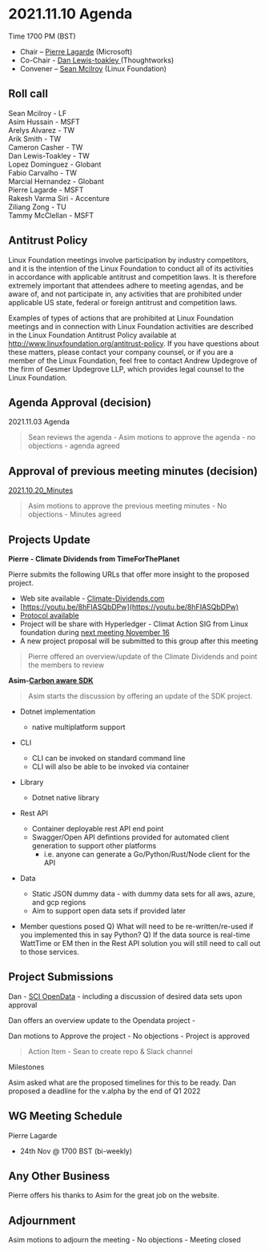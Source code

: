 # 2021.11.10 Agenda
Time 1700 PM (BST)

- Chair – [Pierre Lagarde](https://www.linkedin.com/in/pierlag/) (Microsoft) 
- Co-Chair - [Dan Lewis-toakley ](https://www.linkedin.com/in/danlewistoakley/) (Thoughtworks)
- Convener – [Sean Mcilroy](https://www.linkedin.com/in/sean-mcilroy-bb3b5548/) (Linux Foundation)
  
## Roll call 
Sean Mcilroy - LF <br>
Asim Hussain - MSFT <br>
Arelys Alvarez - TW <br>
Arik Smith - TW <br>
Cameron Casher - TW <br>
Dan Lewis-Toakley - TW <br>
Lopez Dominguez - Globant <br>
Fabio Carvalho -  TW <br>
Marcial Hernandez - Globant <br>
Pierre Lagarde - MSFT <br>
Rakesh Varma Siri - Accenture <br>
Ziliang Zong - TU <br>
Tammy McClellan - MSFT <br>

## Antitrust Policy
Linux Foundation meetings involve participation by industry competitors, and it is the intention of the Linux Foundation to conduct 
all of its activities in accordance with applicable antitrust and competition laws. 
It is therefore extremely important that attendees adhere to meeting agendas, and be aware of, and not participate in, any activities 
that are prohibited under applicable US state, federal or foreign antitrust and competition laws.

Examples of types of actions that are prohibited at Linux Foundation meetings and in connection with Linux Foundation activities are 
described in the Linux Foundation Antitrust Policy available at http://www.linuxfoundation.org/antitrust-policy. 
If you have questions about these matters, please contact your company counsel, or if you are a member of the Linux Foundation, 
feel free to contact Andrew Updegrove of the firm of Gesmer Updegrove LLP, which provides legal counsel to the Linux Foundation.
  
## Agenda Approval (decision) 
2021.11.03 Agenda
> Sean reviews the agenda - Asim motions to approve the agenda - no objections - agenda agreed

## Approval of previous meeting minutes (decision)
[2021.10.20_Minutes](https://github.com/Green-Software-Foundation/innovation_wg/blob/main/Agenda_Minutes/20210913_Minutes.md)
> Asim motions to approve the previous meeting minutes - No objections - Minutes agreed

## Projects Update

**Pierre - Climate Dividends from TimeForThePlanet**

Pierre submits the following URLs that offer more insight to the proposed project. 

  - Web site available - [Climate-Dividends.com](www.climate-dividends.com)
  - [https://youtu.be/8hFIASQbDPw](https://youtu.be/8hFIASQbDPw)
  - [Protocol available](https://uploads-ssl.webflow.com/616fd7314088ebe3d6c7035a/6172cb154f771f2a5539e2e8_Climate%20Dividends%20Protocol%20-%20v%201.2.pdf)
  - Project will be share with Hyperledger - Climat Action SIG from Linux foundation during [next meeting November 16](https://wiki.hyperledger.org/display/CASIG/CA2+SIG+-+Meeting+November+16)
  - A new project proposal will be submitted to this group after this meeting

> Pierre offered an overview/update of the Climate Dividends and point the members to review

**Asim-[Carbon aware SDK](https://github.com/Green-Software-Foundation/carbon-aware-sdk)**

> Asim starts the discussion by offering an update of the SDK project.

- Dotnet implementation
  - native multiplatform support

- CLI
  - CLI can be invoked on standard command line
  - CLI will also be able to be invoked via container

- Library
  - Dotnet native library

- Rest API
  - Container deployable rest API end point
  - Swagger/Open API defintions provided for automated client generation to support other platforms
	- i.e. anyone can generate a Go/Python/Rust/Node client for the API

- Data
  - Static JSON dummy data - with dummy data sets for all aws, azure, and gcp regions
  - Aim to support open data sets if provided later

- Member questions posed
Q) What will need to be re-written/re-used if you implemented this in say Python?
Q) If the data source is real-time WattTime or EM then in the Rest API solution you will still need to call out to those services.

## Project Submissions

Dan - [SCI OpenData](https://docs.google.com/document/d/1n9VLDY689Y62SnwoZ2rCLVMMAkeA5tAQBG31dYv0Sxk/edit#) - including a discussion of desired data sets upon approval

Dan offers an overview update to the Opendata project - 

Dan motions to Approve the project - No objections - Project is approved

> Action Item - Sean to create repo & Slack channel

Milestones

Asim asked what are the proposed timelines for this to be ready. Dan proposed a deadline for the v.alpha by the end of Q1 2022

## WG Meeting Schedule
Pierre Lagarde

- 24th Nov @ 1700 BST (bi-weekly)

## Any Other Business
Pierre offers his thanks to Asim for the great job on the website.

## Adjournment
Asim motions to adjourn the meeting - No objections - Meeting closed
